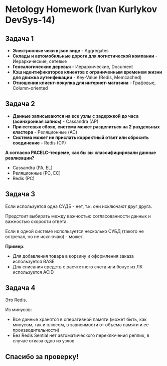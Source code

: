
# Netology Homework (Ivan Kurlykov DevSys-14)

## Задача 1 

-   **Электронные чеки в json виде** - Aggregates
-   **Склады и автомобильные дороги для логистической компании** - Иерархические, сетевые
-   **Генеалогические деревья** - Иерархические, Document
-   **Кэш идентификаторов клиентов с ограниченным временем жизни для движка аутенфикации** - Key-Value (Redis, Memcached)
-   **Отношения клиент-покупка для интернет-магазина** - Графовые, Column-oriented

  


## Задача 2 

-   **Данные записываются на все узлы с задержкой до часа (асинхронная запись)** - Cassandra (AP)
-   **При сетевых сбоях, система может разделиться на 2 раздельных кластера** - Реляционные (AC)
-   **Система может не прислать корректный ответ или сбросить соединение** - Redis (CP)

**А согласно PACELC-теореме, как бы вы классифицировали данные реализации?** 

- Cassandra (PA, EL)
- Реляционные (PC, EC)
- Redis (PC)

## Задача 3

Если используется одна СУДБ - нет, т.к. они исключают друг друга. 

Предстоит выбирать между важностью согласованности данных и важностью скорости ответа.

Если в одной системе используется несколько СУБД (такого не встречал, но не исключаю) - может.

**Пример**: 

- Для добавления товара в корзину и оформления заказа используется BASE
- Для списания средств с расчтетного счета или бонус из ЛК используется ACID

## Задача 4 

Это Redis. 

Из минусов:

- Все данные хранятся в оперативной памяти (может быть, как минусом, так и плюсом, в зависимости от объема памяти и ее производительности)
- Без Redis Sential нет автоматического переключения реплик, в случае отказа одно из узлов

## Спасибо за проверку!
